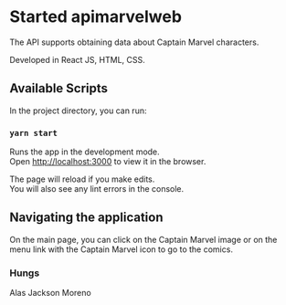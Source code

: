 # Started apimarvelweb

The API supports obtaining data about Captain Marvel characters.

Developed in React JS, HTML, CSS.

## Available Scripts

In the project directory, you can run:

### `yarn start`

Runs the app in the development mode.\
Open [http://localhost:3000](http://localhost:3000) to view it in the browser.

The page will reload if you make edits.\
You will also see any lint errors in the console.



## Navigating the application

On the main page, you can click on the Captain Marvel image or on the menu link with the Captain Marvel icon to go to the comics.


### Hungs
Alas Jackson Moreno